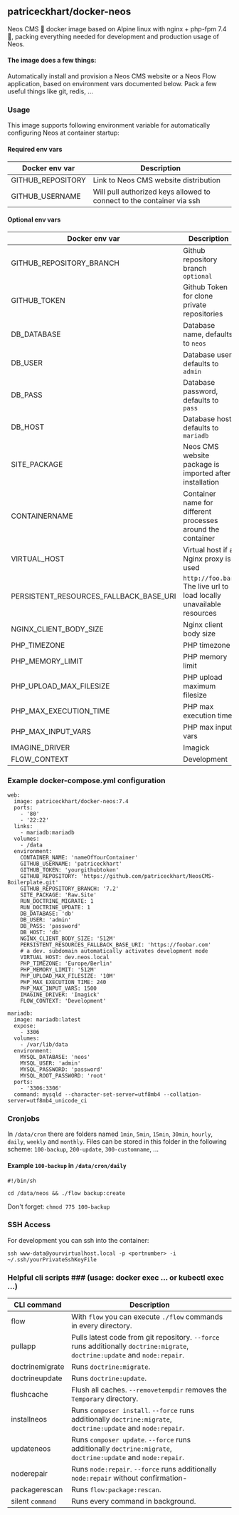 ## patriceckhart/docker-neos ##
Neos CMS 🐳 docker image based on Alpine linux with nginx + php-fpm 7.4 🚀, packing everything needed for development and production usage of Neos.

#### The image does a few things: ####
Automatically install and provision a Neos CMS website or a Neos Flow application, based on environment vars documented below. Pack a few useful things like git, redis, ...

### Usage ###
This image supports following environment variable for automatically configuring Neos at container startup:

#### Required env vars ####

| Docker env var | Description |
|---------|-------------|
|GITHUB_REPOSITORY|Link to Neos CMS website distribution|
|GITHUB_USERNAME|Will pull authorized keys allowed to connect to the container via ssh|

#### Optional env vars ####

| Docker env var | Description |
|---------|-------------|
|GITHUB_REPOSITORY_BRANCH|Github repository branch `optional`|
|GITHUB_TOKEN|Github Token for clone private repositories|
|DB_DATABASE|Database name, defaults to `neos`|
|DB_USER|Database user, defaults to `admin`|
|DB_PASS|Database password, defaults to `pass`|
|DB_HOST|Database host, defaults to `mariadb`|
|SITE_PACKAGE|Neos CMS website package is imported after installation|
|CONTAINERNAME|Container name for different processes around the container|
|VIRTUAL_HOST|Virtual host if a Nginx proxy is used|
|PERSISTENT_RESOURCES_FALLBACK_BASE_URI|`http://foo.bar` The live url to load locally unavailable resources|
|NGINX_CLIENT_BODY_SIZE|Nginx client body size|
|PHP_TIMEZONE|PHP timezone|
|PHP_MEMORY_LIMIT|PHP memory limit|
|PHP_UPLOAD_MAX_FILESIZE|PHP upload maximum filesize|
|PHP_MAX_EXECUTION_TIME|PHP max execution time|
|PHP_MAX_INPUT_VARS|PHP max input vars|
|IMAGINE_DRIVER|Imagick|
|FLOW_CONTEXT|Development|

### Example docker-compose.yml configuration ###

```
web:
  image: patriceckhart/docker-neos:7.4
  ports:
    - '80'
    - '22:22'
  links:
    - mariadb:mariadb
  volumes:
    - /data
  environment:
    CONTAINER_NAME: 'nameOfYourContainer'
    GITHUB_USERNAME: 'patriceckhart'
    GITHUB_TOKEN: 'yourgithubtoken'
    GITHUB_REPOSITORY: 'https://github.com/patriceckhart/NeosCMS-Boilerplate.git'
    GITHUB_REPOSITORY_BRANCH: '7.2'
    SITE_PACKAGE: 'Raw.Site'
    RUN_DOCTRINE_MIGRATE: 1
    RUN_DOCTRINE_UPDATE: 1
    DB_DATABASE: 'db'
    DB_USER: 'admin'
    DB_PASS: 'password'
    DB_HOST: 'db'
    NGINX_CLIENT_BODY_SIZE: '512M'
    PERSISTENT_RESOURCES_FALLBACK_BASE_URI: 'https://foobar.com'
    # a dev. subdomain automatically activates development mode
    VIRTUAL_HOST: dev.neos.local
    PHP_TIMEZONE: 'Europe/Berlin'
    PHP_MEMORY_LIMIT: '512M'
    PHP_UPLOAD_MAX_FILESIZE: '10M'
    PHP_MAX_EXECUTION_TIME: 240
    PHP_MAX_INPUT_VARS: 1500
    IMAGINE_DRIVER: 'Imagick'
    FLOW_CONTEXT: 'Development'
    
mariadb:
  image: mariadb:latest
  expose:
    - 3306
  volumes:
    - /var/lib/data
  environment:
    MYSQL_DATABASE: 'neos'
    MYSQL_USER: 'admin'
    MYSQL_PASSWORD: 'password'
    MYSQL_ROOT_PASSWORD: 'root'
  ports:
    - '3306:3306'
  command: mysqld --character-set-server=utf8mb4 --collation-server=utf8mb4_unicode_ci
```

### Cronjobs ###

In `/data/cron` there are folders named `1min`, `5min`, `15min`, `30min`, `hourly`, `daily`, `weekly` and `monthly`. Files can be stored in this folder in the following scheme: `100-backup`, `200-update`, `300-customname`, ...

#### Example `100-backup` in `/data/cron/daily` ####

```
#!/bin/sh

cd /data/neos && ./flow backup:create
```
Don't forget: `chmod 775 100-backup`

### SSH Access ###

For development you can ssh into the container:

`ssh www-data@yourvirtualhost.local -p <portnumber> -i ~/.ssh/yourPrivateSshKeyFile`

### Helpful cli scripts ### (usage: docker exec ... or kubectl exec ...)

| CLI command | Description |
|---------|-------------|
|flow|With `flow` you can execute `./flow` commands in every directory.|
|pullapp|Pulls latest code from git repository. `--force` runs additionally `doctrine:migrate`, `doctrine:update` and `node:repair`.|
|doctrinemigrate|Runs `doctrine:migrate`.|
|doctrineupdate|Runs `doctrine:update`.|
|flushcache|Flush all caches. `--removetempdir` removes the `Temporary` directory.|
|installneos|Runs `composer install`. `--force` runs additionally `doctrine:migrate`, `doctrine:update` and `node:repair`.|
|updateneos|Runs `composer update`. `--force` runs additionally `doctrine:migrate`, `doctrine:update` and `node:repair`.|
|noderepair|Runs `node:repair`. `--force` runs additionally `node:repair` without confirmation-|
|packagerescan|Runs `flow:package:rescan`.|
|silent `command`|Runs every command in background.|
